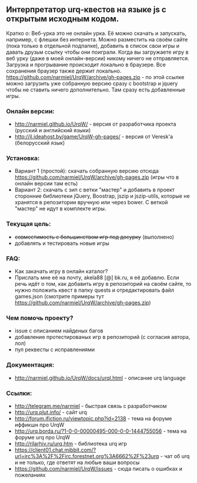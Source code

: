 ## Интерпретатор urq-квестов на языке js с открытым исходным кодом.
Кратко о:
Веб-урка это не онлайн урка. Её можно скачать и запускать, например, с флешки без интернета.
Можно разместить на своём сайте (пока только в отдельной подпапке), добавить в список свои игры и давать друзьм ссылку чтобы они поиграли.
Когда вы загружаете игру в веб урку (даже в моей онлайн-версии) никому ничего не отправляется. Загрузка и прогрывание происходит локально в браузере. Все сохранения браузер также держит локально.
https://github.com/narmiel/UrqW/archive/gh-pages.zip - по этой ссылке можно загрузить уже собранную версию сразу с bootstrap и jquery чтобы не ставить ничего дополнительно. Там сразу есть добавленные игры.

### Онлайн версии:
 * http://narmiel.github.io/UrqW/ - версия от разработчика проекта (русский и английский языки)
 * http://il.ideahost.by/game/UrqW-gh-pages/ - версия от Veresk'а (белорусский язык)

### Установка:
* Вариант 1 (простой): скачать собранную версию отсюда https://github.com/narmiel/UrqW/archive/gh-pages.zip (игры что в онлайн версии там есть)
* Вариант 2: скачать с зип с ветки "мастер" и добавить в проект сторонние библиотеки jQuery, Boostrap, jszip и 
jszip-utils, которые не хранятся в репозитории вручную или через bower. С веткой "мастер" не идут в комплекте игры.

### Текущая цель:
 * ~~совместимость с большинством игр под досурку~~ (выполнено)
 * добавлять и тестировать новые игры

### FAQ:
 * Как закачать игру в онлайн каталог?
 * Прислать мне её на почту, akela88 [@] bk.ru, я её добавлю. Если речь идёт о том, как добавить игру в репозиторий на своём сайте, то нужно положить квест в папку quests и отредактировать файл games.json (смотрите примеры тут https://github.com/narmiel/UrqW/archive/gh-pages.zip)
 
### Чем помочь проекту?
 * issue с описанием найденых багов
 * добавление протестированых игр в репозиторий (с согласия автора, лол)
 * пул реквесты с исправлениями

### Документация:
 * http://narmiel.github.io/UrqW/docs/urql.html - описание urq language

### Ссылки:
 * http://telegram.me/narmiel - быстрая связь с разработчиком
 * http://urq.plut.info/ - сайт urq
 * http://forum.ifiction.ru/viewtopic.php?id=2138 - тема на форуме иффикшн про UrqW
 * http://urq.borda.ru/?1-0-0-00000495-000-0-0-1444755056 - тема на форуме urq про UrqW
 * http://rilarhiv.ru/urq.htm - библиотека urq игр
 * https://client01.chat.mibbit.com/?url=irc%3A%2F%2Firc.forestnet.org%3A6662%2F%23urq - чат об urq и не только, где ответят на любые ваши вопросы
 * https://github.com/narmiel/UrqW/issues - сюда писать о ошибках и пожеланиях
